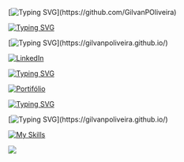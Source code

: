 [![Typing SVG](https://readme-typing-svg.demolab.com?font=Inconsolata&pause=1000&color=31F784&width=530&lines=Olá,+me+chamo+Gilvan+Oliveira.;Salut,+je+m'appelle+Gilvan+Oliveira.;Hello+There,+my+name+is+Gilvan+Oliveira.)](https://github.com/GilvanPOliveira)

[![Typing SVG](https://readme-typing-svg.demolab.com?font=Inconsolata&pause=1000&color=31F784&width=530&lines=Formações:+Desenvolvedor+FullStack+|+Engenheiro+Civil;Formations:+Développeur+Full+Stack+|+Ingénieur+Civil;Education:+Full+Stack+Developer+|+Civil+Engineer)](https://gilvanpoliveira.github.io/)


[![Typing SVG](https://readme-typing-svg.demolab.com?font=Inconsolata&pause=1000&color=31F784&width=530&lines=Contacte-me:;Contactez-moi:;Contact+me:)](https://gilvanpoliveira.github.io/)


<!-- Social -->
<a href="https://www.linkedin.com/in/gilvanpoliveira/" target="_blank">
  <img src="https://skillicons.dev/icons?i=linkedin" alt="LinkedIn"/>

 [![Typing SVG](https://readme-typing-svg.demolab.com?font=Inconsolata&pause=1000&color=31F784&width=530&lines=Linkedin)](https://www.linkedin.com/in/gilvanpoliveira/)
</a>

<a href="https://gilvanpoliveira.github.io/" target="_blank">  
  <img src="https://skillicons.dev/icons?i=github" alt="Portifólio"/>
 
  [![Typing SVG](https://readme-typing-svg.demolab.com?font=Inconsolata&pause=1000&color=31F784&width=530&lines=Github)](https://gilvanpoliveira.github.io/)
</a>

  [![Typing SVG](https://readme-typing-svg.demolab.com?font=Inconsolata&pause=1000&color=31F784&width=530&lines=Stacks:)](https://gilvanpoliveira.github.io/)
  
[![My Skills](https://skillicons.dev/icons?i=html,js,react,sass,python,autocad,flask,mysql,nodejs,git,vscode,sketchup&perline=6)](https://github.com/GilvanPOliveira)

<img src="https://github-readme-stats.vercel.app/api/top-langs/?username=GilvanPOliveira&layout=compact&card_width=330&langs_count=10&theme=dark"/>  

<!--[![My Skills](https://skillicons.dev/icons?i=gmail)](mailto:gilvanpoliveira06@gmail.com)-->
<!--<a href="mailto:gilvanpoliveira06@gmail.com" target="_blank">|
  <img src="https://skillicons.dev/icons?i=gmail" alt="Gmail"/>
</a>-->

<!--[![My Skills](https://skillicons.dev/icons?i=devto)](https://dev.to/gilvanpoliveira)-->
<!--<a href="https://dev.to/gilvanpoliveira" target="_blank">|
  <img src="https://skillicons.dev/icons?i=devto" alt="Dev.to"/>
</a>-->

<!--[![My Skills](https://skillicons.dev/icons?i=jenkins)](https://devpoolbr.com.br/profile/GilvanPOliveira)-->
<!--<a href="https://devpoolbr.com.br/profile/GilvanPOliveira" target="_blank">|
  <img src="https://skillicons.dev/icons?i=jenkins" alt="Jenkins"/>
</a>-->

